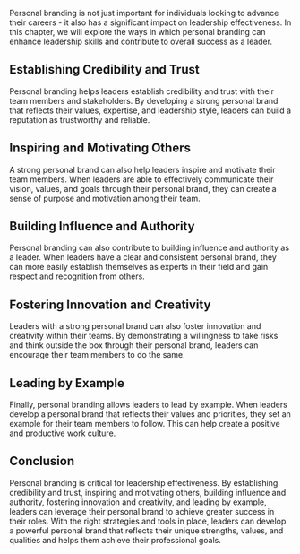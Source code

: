 
Personal branding is not just important for individuals looking to advance their careers - it also has a significant impact on leadership effectiveness. In this chapter, we will explore the ways in which personal branding can enhance leadership skills and contribute to overall success as a leader.

Establishing Credibility and Trust
----------------------------------

Personal branding helps leaders establish credibility and trust with their team members and stakeholders. By developing a strong personal brand that reflects their values, expertise, and leadership style, leaders can build a reputation as trustworthy and reliable.

Inspiring and Motivating Others
-------------------------------

A strong personal brand can also help leaders inspire and motivate their team members. When leaders are able to effectively communicate their vision, values, and goals through their personal brand, they can create a sense of purpose and motivation among their team.

Building Influence and Authority
--------------------------------

Personal branding can also contribute to building influence and authority as a leader. When leaders have a clear and consistent personal brand, they can more easily establish themselves as experts in their field and gain respect and recognition from others.

Fostering Innovation and Creativity
-----------------------------------

Leaders with a strong personal brand can also foster innovation and creativity within their teams. By demonstrating a willingness to take risks and think outside the box through their personal brand, leaders can encourage their team members to do the same.

Leading by Example
------------------

Finally, personal branding allows leaders to lead by example. When leaders develop a personal brand that reflects their values and priorities, they set an example for their team members to follow. This can help create a positive and productive work culture.

Conclusion
----------

Personal branding is critical for leadership effectiveness. By establishing credibility and trust, inspiring and motivating others, building influence and authority, fostering innovation and creativity, and leading by example, leaders can leverage their personal brand to achieve greater success in their roles. With the right strategies and tools in place, leaders can develop a powerful personal brand that reflects their unique strengths, values, and qualities and helps them achieve their professional goals.
